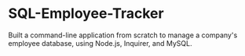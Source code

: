 # SQL-Employee-Tracker
 Built a command-line application from scratch to manage a company's employee database, using Node.js, Inquirer, and MySQL.
